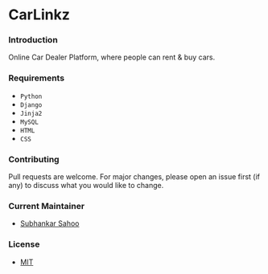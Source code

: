 # CarLinkz

### Introduction
Online Car Dealer Platform, where people can rent & buy cars.


### Requirements
- `Python`
- `Django`
- `Jinja2`
- `MySQL`
- `HTML`
- `CSS`


### Contributing

Pull requests are welcome. For major changes, please open an issue first (if any)
to discuss what you would like to change.


### Current Maintainer
- [Subhankar Sahoo](https://github.com/sahoo-subha)

### License

- [MIT]()
